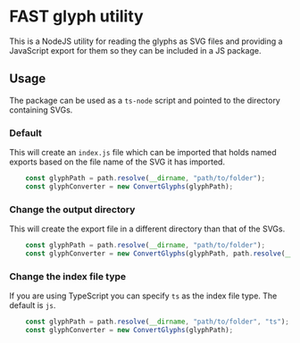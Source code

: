 # FAST glyph utility
This is a NodeJS utility for reading the glyphs as SVG files and providing a JavaScript export for them so they can be included in a JS package.

## Usage
The package can be used as a `ts-node` script and pointed to the directory containing SVGs.

### Default
This will create an `index.js` file which can be imported that holds named exports based on the file name of the SVG it has imported.

```js
    const glyphPath = path.resolve(__dirname, "path/to/folder");
    const glyphConverter = new ConvertGlyphs(glyphPath);
```

### Change the output directory
This will create the export file in a different directory than that of the SVGs.

```js
    const glyphPath = path.resolve(__dirname, "path/to/folder");
    const glyphConverter = new ConvertGlyphs(glyphPath, path.resolve(__dirname, void(0), "path/to/file"));
```

### Change the index file type
If you are using TypeScript you can specify `ts` as the index file type. The default is `js`.

```js
    const glyphPath = path.resolve(__dirname, "path/to/folder", "ts");
    const glyphConverter = new ConvertGlyphs(glyphPath);
```